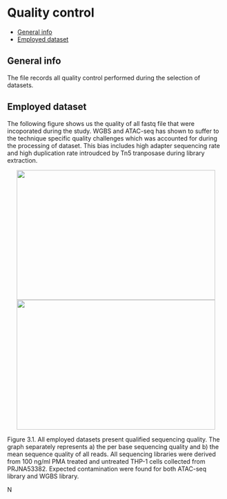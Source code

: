 # Quality control

* [General info](#general-info)
* [Employed dataset](#employed-dataset)

## General info

The file records all quality control performed during the selection of datasets.

## Employed dataset

The following figure shows us the quality of all fastq file that were incoporated during the study. WGBS and ATAC-seq has shown to suffer to the technique specific quality challenges which was accounted for during the processing of dataset. This bias includes high adapter sequencing rate and high duplication rate introudced by Tn5 tranposase during library extraction. 
<br />
<p align="center">
  <img width="460" height="300" src="https://github.com/Yifan-bio/msc/blob/main/Master/Image/Figure%203.1.A.png">
  <img width="460" height="300" src="https://github.com/Yifan-bio/msc/blob/main/Master/Image/Figure%203.1.B.png">
</p>

Figure 3.1. All employed datasets present qualified sequencing quality. The graph separately represents a) the per base sequencing quality and b) the mean sequence quality of all reads. All sequencing libraries were derived from 100 ng/ml PMA treated and untreated THP-1 cells collected from PRJNA53382. Expected contamination were found for both ATAC-seq library and WGBS library.

N
